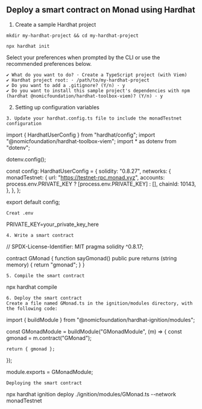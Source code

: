 ## Deploy a smart contract on Monad using Hardhat
1. Create a sample Hardhat project
```
mkdir my-hardhat-project && cd my-hardhat-project
```
```
npx hardhat init
```
Select your preferences when prompted by the CLI or use the recommended preferences below.
```
✔ What do you want to do? · Create a TypeScript project (with Viem)
✔ Hardhat project root: · /path/to/my-hardhat-project
✔ Do you want to add a .gitignore? (Y/n) · y
✔ Do you want to install this sample project's dependencies with npm (hardhat @nomicfoundation/hardhat-toolbox-viem)? (Y/n) · y
```
2. Setting up configuration variables
```
3. Update your hardhat.config.ts file to include the monadTestnet configuration
```
import { HardhatUserConfig } from "hardhat/config";
import "@nomicfoundation/hardhat-toolbox-viem";
import * as dotenv from "dotenv";

dotenv.config();

const config: HardhatUserConfig = {
  solidity: "0.8.27",
  networks: {
    monadTestnet: {
      url: "https://testnet-rpc.monad.xyz",
      accounts: process.env.PRIVATE_KEY ? [process.env.PRIVATE_KEY] : [],
      chainId: 10143,
    },
  },
};

export default config;
```
Creat .env
```
PRIVATE_KEY=your_private_key_here
```
4. Write a smart contract
```
// SPDX-License-Identifier: MIT
pragma solidity ^0.8.17;

contract GMonad {
    function sayGmonad() public pure returns (string memory) {
        return "gmonad";
    }
}
```
5. Compile the smart contract
```
npx hardhat compile
```
6. Deploy the smart contract
Create a file named GMonad.ts in the ignition/modules directory, with the following code:
```
import { buildModule } from "@nomicfoundation/hardhat-ignition/modules";

const GMonadModule = buildModule("GMonadModule", (m) => {
    const gmonad = m.contract("GMonad");

    return { gmonad };
});

module.exports = GMonadModule;
```
Deploying the smart contract
```
npx hardhat ignition deploy ./ignition/modules/GMonad.ts --network monadTestnet
```











